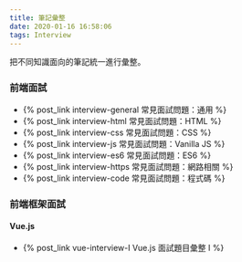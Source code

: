```yaml
---
title: 筆記彙整
date: 2020-01-16 16:58:06
tags: Interview
---
```

把不同知識面向的筆記統一進行彙整。
<!--more-->
### 前端面試
- {% post_link interview-general 常見面試問題：通用 %}
- {% post_link interview-html 常見面試問題：HTML %}
- {% post_link interview-css 常見面試問題：CSS %}
- {% post_link interview-js 常見面試問題：Vanilla JS %}
- {% post_link interview-es6 常見面試問題：ES6 %}
- {% post_link interview-https 常見面試問題：網路相關 %}
- {% post_link interview-code 常見面試問題：程式碼 %}

### 前端框架面試
#### Vue.js
- {% post_link vue-interview-I Vue.js 面試題目彙整 I %}